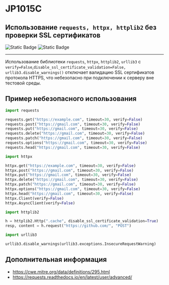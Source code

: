 # JP1015C
## Использование `requests, httpx, httplib2` без проверки SSL сертификатов

![Static Badge](https://img.shields.io/badge/%D0%A1%D1%82%D0%B5%D0%BF%D0%B5%D0%BD%D1%8C%20%D0%BA%D1%80%D0%B8%D1%82%D0%B8%D1%87%D0%BD%D0%BE%D1%81%D1%82%D0%B8-%D0%92%D1%8B%D1%81%D0%BE%D0%BA%D0%B0%D1%8F-crimson?style=for-the-badge)
![Static Badge](https://img.shields.io/badge/%D0%94%D0%BE%D1%81%D1%82%D0%BE%D0%B2%D0%B5%D1%80%D0%BD%D0%BE%D1%81%D1%82%D1%8C%20%D0%BE%D0%BF%D1%80%D0%B5%D0%B4%D0%B5%D0%BB%D0%B5%D0%BD%D0%B8%D1%8F-%D0%B2%D1%8B%D1%81%D0%BE%D0%BA%D0%B0%D1%8F-crimson?style=for-the-badge)

----

Использование библиотеки `requests`, `httpx`, `httplib2`, `urllib3` с `verify=False`,`disable_ssl_certificate_validation=False, urllib3.disable_warnings()` отключает валидацию SSL сертификатов протокола HTTPS, что небезопасно при подключении к серверу вне тестовой среды.

## Пример небезопасного использования

```python linenums="1"
import requests

requests.get("https://example.com", timeout=30, verify=False)
requests.post("https://gmail.com", timeout=30, verify=False)
requests.put("https://gmail.com", timeout=30, verify=False)
requests.delete("https://gmail.com", timeout=30, verify=False)
requests.patch("https://gmail.com", timeout=30, verify=False)
requests.options("https://gmail.com", timeout=30, verify=False)
requests.head("https://gmail.com", timeout=30, verify=False)

import httpx

httpx.get("https://example.com", timeout=30, verify=False)
httpx.post("https://gmail.com", timeout=30, verify=False)
httpx.put("https://gmail.com", timeout=30, verify=False)
httpx.delete("https://gmail.com", timeout=30, verify=False)
httpx.patch("https://gmail.com", timeout=30, verify=False)
httpx.options("https://gmail.com", timeout=30, verify=False)
httpx.head("https://gmail.com", timeout=30, verify=False)
httpx.Client(verify=False)
httpx.AsyncClient(verify=False)

import httplib2

h = httplib2.Http(".cache", disable_ssl_certificate_validation=True)
resp, content = h.request("https://github.com/", "POST")

import urllib3

urllib3.disable_warnings(urllib3.exceptions.InsecureRequestWarning)
```

## Дополнительная информация

* <https://cwe.mitre.org/data/definitions/295.html>
* <https://requests.readthedocs.io/en/latest/user/advanced/>
